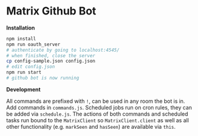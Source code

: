 # Matrix Github Bot

**Installation**
```bash
npm install
npm run oauth_server
# authenticate by going to localhost:4545/
# when finished, close the server
cp config-sample.json config.json
# edit config.json
npm run start
# github bot is now running
```

**Development**

All commands are prefixed with `!`, can be used in any room the bot is in. Add commands in `commands.js`. Scheduled jobs run on cron rules, they can be added via `schedule.js`. The actions of both commands and scheduled tasks run bound to the `MatrixClient` so `MatrixClient.client` as well as all other functionality (e.g. `markSeen` and `hasSeen`) are available via `this`.